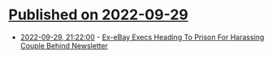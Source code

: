 # [Published on 2022-09-29](index.md)

* [2022-09-29, 21:22:00](https://news.slashdot.org/story/22/09/29/2016202/ex-ebay-execs-heading-to-prison-for-harassing-couple-behind-newsletter?utm_source=rss1.0mainlinkanon&utm_medium=feed) - [Ex-eBay Execs Heading To Prison For Harassing Couple Behind Newsletter](https://news.slashdot.org/story/22/09/29/2016202/ex-ebay-execs-heading-to-prison-for-harassing-couple-behind-newsletter?utm_source=rss1.0mainlinkanon&utm_medium=feed)
